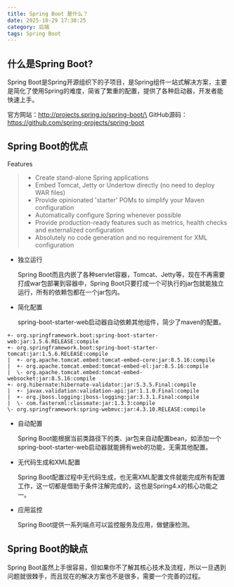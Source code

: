 ```yaml
---
title: Spring Boot 是什么？
date: 2025-10-29 17:30:25
category: 后端
tags: Spring Boot
---
```


## 什么是Spring Boot?

Spring Boot是Spring开源组织下的子项目，是Spring组件一站式解决方案，主要是简化了使用Spring的难度，简省了繁重的配置，提供了各种启动器，开发者能快速上手。

官方网站：http://projects.spring.io/spring-boot/\
GitHub源码：https://github.com/spring-projects/spring-boot


## Spring Boot的优点

Features

> - Create stand-alone Spring applications
> - Embed Tomcat, Jetty or Undertow directly (no need to deploy WAR files)
> - Provide opinionated 'starter' POMs to simplify your Maven configuration
> - Automatically configure Spring whenever possible
> - Provide production-ready features such as metrics, health checks and externalized configuration
> - Absolutely no code generation and no requirement for XML configuration

- 独立运行

    Spring Boot而且内嵌了各种servlet容器，Tomcat、Jetty等，现在不再需要打成war包部署到容器中，Spring Boot只要打成一个可执行的jar包就能独立运行，所有的依赖包都在一个jar包内。
    
 - 简化配置

    spring-boot-starter-web启动器自动依赖其他组件，简少了maven的配置。
    

```
+- org.springframework.boot:spring-boot-starter-web:jar:1.5.6.RELEASE:compile
+- org.springframework.boot:spring-boot-starter-tomcat:jar:1.5.6.RELEASE:compile
|  +- org.apache.tomcat.embed:tomcat-embed-core:jar:8.5.16:compile
|  +- org.apache.tomcat.embed:tomcat-embed-el:jar:8.5.16:compile
|  \- org.apache.tomcat.embed:tomcat-embed-websocket:jar:8.5.16:compile
+- org.hibernate:hibernate-validator:jar:5.3.5.Final:compile
|  +- javax.validation:validation-api:jar:1.1.0.Final:compile
|  +- org.jboss.logging:jboss-logging:jar:3.3.1.Final:compile
|  \- com.fasterxml:classmate:jar:1.3.3:compile
\- org.springframework:spring-webmvc:jar:4.3.10.RELEASE:compile
```


- 自动配置

    Spring Boot能根据当前类路径下的类、jar包来自动配置bean，如添加一个spring-boot-starter-web启动器就能拥有web的功能，无需其他配置。
    
- 无代码生成和XML配置

    Spring Boot配置过程中无代码生成，也无需XML配置文件就能完成所有配置工作，这一切都是借助于条件注解完成的，这也是Spring4.x的核心功能之一。
    
- 应用监控

    Spring Boot提供一系列端点可以监控服务及应用，做健康检测。
    
## Spring Boot的缺点

Spring Boot虽然上手很容易，但如果你不了解其核心技术及流程，所以一旦遇到问题就很棘手，而且现在的解决方案也不是很多，需要一个完善的过程。